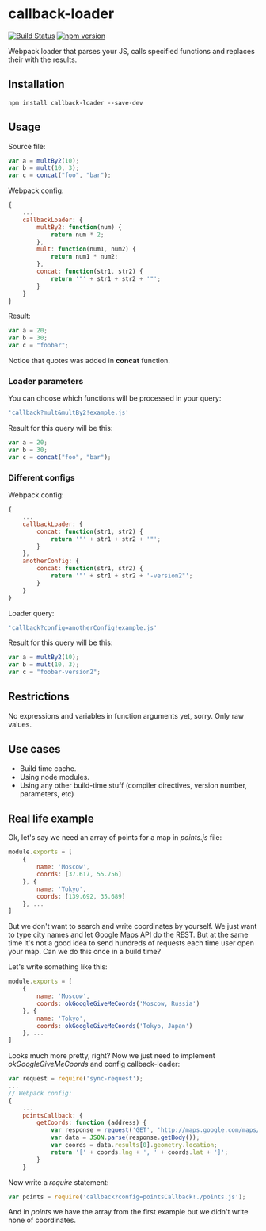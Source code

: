 # callback-loader
[![Build Status](https://travis-ci.org/Kreozot/callback-loader.svg?branch=master)](https://travis-ci.org/Kreozot/callback-loader)
[![npm version](https://badge.fury.io/js/callback-loader.svg)](https://badge.fury.io/js/callback-loader)

Webpack loader that parses your JS, calls specified functions and replaces their with the results.

## Installation

`npm install callback-loader --save-dev`

## Usage

Source file:

``` javascript
var a = multBy2(10);
var b = mult(10, 3);
var c = concat("foo", "bar");
```

Webpack config:

``` javascript
{
    ...
    callbackLoader: {
        multBy2: function(num) {
            return num * 2;
        },
        mult: function(num1, num2) {
            return num1 * num2;
        },
        concat: function(str1, str2) {
            return '"' + str1 + str2 + '"';
        }
    }
}
```

Result:

``` javascript
var a = 20;
var b = 30;
var c = "foobar";
```

Notice that quotes was added in **concat** function.

### Loader parameters

You can choose which functions will be processed in your query:

``` javascript
'callback?mult&multBy2!example.js'
```

Result for this query will be this:

``` javascript
var a = 20;
var b = 30;
var c = concat("foo", "bar");
```

### Different configs

Webpack config:

``` javascript
{
    ...
    callbackLoader: {
        concat: function(str1, str2) {
            return '"' + str1 + str2 + '"';
        }
    },
    anotherConfig: {
        concat: function(str1, str2) {
            return '"' + str1 + str2 + '-version2"';
        }
    }
}
```

Loader query:

``` javascript
'callback?config=anotherConfig!example.js'
```

Result for this query will be this:

``` javascript
var a = multBy2(10);
var b = mult(10, 3);
var c = "foobar-version2";
```

## Restrictions

No expressions and variables in function arguments yet, sorry. Only raw values.

## Use cases

* Build time cache.
* Using node modules.
* Using any other build-time stuff (compiler directives, version number, parameters, etc)

## Real life example

Ok, let's say we need an array of points for a map in *points.js* file:

``` javascript
module.exports = [
    {
        name: 'Moscow',
        coords: [37.617, 55.756]
    }, {
        name: 'Tokyo',
        coords: [139.692, 35.689]
    }, ...
]
```

But we don't want to search and write coordinates by yourself. We just want to type city names and let Google Maps API do the REST. But at the same time it's not a good idea to send hundreds of requests each time user open your map. Can we do this once in a build time?

Let's write something like this:

``` javascript
module.exports = [
    {
        name: 'Moscow',
        coords: okGoogleGiveMeCoords('Moscow, Russia')
    }, {
        name: 'Tokyo',
        coords: okGoogleGiveMeCoords('Tokyo, Japan')
    }, ...
]
```

Looks much more pretty, right? Now we just need to implement *okGoogleGiveMeCoords* and config callback-loader:

``` javascript
var request = require('sync-request');
...
// Webpack config:
{
    ...
    pointsCallback: {
        getCoords: function (address) {
            var response = request('GET', 'http://maps.google.com/maps/api/geocode/json?address=' + address + '&sensor=false');
            var data = JSON.parse(response.getBody());
            var coords = data.results[0].geometry.location;
            return '[' + coords.lng + ', ' + coords.lat + ']';
        }
    }
```

Now write a *require* statement:

``` javascript
var points = require('callback?config=pointsCallback!./points.js');
```

And in *points* we have the array from the first example but we didn't write none of coordinates.